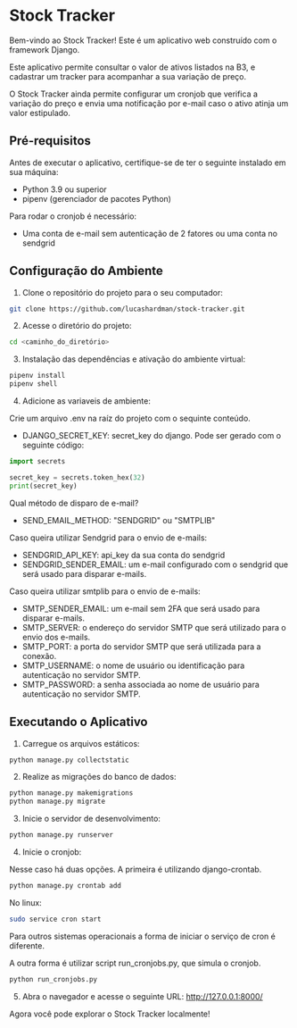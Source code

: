 # Stock Tracker

Bem-vindo ao Stock Tracker! Este é um aplicativo web construído com o framework Django.

Este aplicativo permite consultar o valor de ativos listados na B3, e cadastrar um tracker para
acompanhar a sua variação de preço.

O Stock Tracker ainda permite configurar um cronjob que verifica a variação do preço e envia uma
notificação por e-mail caso o ativo atinja um valor estipulado.

## Pré-requisitos

Antes de executar o aplicativo, certifique-se de ter o seguinte instalado em sua máquina:

- Python 3.9 ou superior
- pipenv (gerenciador de pacotes Python)

Para rodar o cronjob é necessário:

- Uma conta de e-mail sem autenticação de 2 fatores ou uma conta no sendgrid

## Configuração do Ambiente

1. Clone o repositório do projeto para o seu computador:

```bash
git clone https://github.com/lucashardman/stock-tracker.git
```

2. Acesse o diretório do projeto:

```bash
cd <caminho_do_diretório>
```

3. Instalação das dependências e ativação do ambiente virtual:

```bash
pipenv install
pipenv shell
```

4. Adicione as variaveis de ambiente:

Crie um arquivo .env na raíz do projeto com o sequinte conteúdo.

- DJANGO_SECRET_KEY: secret_key do django. Pode ser gerado com o seguinte código:
```python
import secrets

secret_key = secrets.token_hex(32)
print(secret_key)
```

Qual método de disparo de e-mail?
- SEND_EMAIL_METHOD: "SENDGRID" ou "SMTPLIB"

Caso queira utilizar Sendgrid para o envio de e-mails:
- SENDGRID_API_KEY: api_key da sua conta do sendgrid
- SENDGRID_SENDER_EMAIL: um e-mail configurado com o sendgrid que será usado para disparar e-mails.

Caso queira utilizar smtplib para o envio de e-mails:
- SMTP_SENDER_EMAIL: um e-mail sem 2FA que será usado para disparar e-mails.
- SMTP_SERVER: o endereço do servidor SMTP que será utilizado para o envio dos e-mails. 
- SMTP_PORT: a porta do servidor SMTP que será utilizada para a conexão.
- SMTP_USERNAME: o nome de usuário ou identificação para autenticação no servidor SMTP.
- SMTP_PASSWORD: a senha associada ao nome de usuário para autenticação no servidor SMTP.

## Executando o Aplicativo

1. Carregue os arquivos estáticos:

```bash
python manage.py collectstatic
```

2. Realize as migrações do banco de dados:

```bash
python manage.py makemigrations
python manage.py migrate
```

3. Inicie o servidor de desenvolvimento:

```bash
python manage.py runserver
```

4. Inicie o cronjob:

Nesse caso há duas opções. A primeira é utilizando django-crontab.

```bash
python manage.py crontab add
```
No linux:
```bash
sudo service cron start
```

Para outros sistemas operacionais a forma de iniciar o serviço de cron é diferente.

A outra forma é utilizar script run_cronjobs.py, que simula o cronjob.

```bash
python run_cronjobs.py
```

5. Abra o navegador e acesse o seguinte URL: http://127.0.0.1:8000/


Agora você pode explorar o Stock Tracker localmente!



